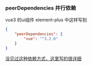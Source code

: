 ### peerDependencies 并行依赖
vue3 的ui组件 element-plus 中这样写到
```json
{
    "peerDependencies": {
        "vue": "^3.2.0"
    }
}
```
[没见过这种依赖方式，这里写的很详细](https://segmentfault.com/a/1190000022435060)